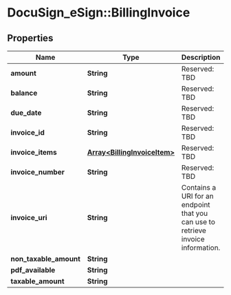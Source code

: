 # DocuSign_eSign::BillingInvoice

## Properties
Name | Type | Description | Notes
------------ | ------------- | ------------- | -------------
**amount** | **String** | Reserved: TBD | [optional] 
**balance** | **String** | Reserved: TBD | [optional] 
**due_date** | **String** | Reserved: TBD | [optional] 
**invoice_id** | **String** | Reserved: TBD | [optional] 
**invoice_items** | [**Array&lt;BillingInvoiceItem&gt;**](BillingInvoiceItem.md) | Reserved: TBD | [optional] 
**invoice_number** | **String** | Reserved: TBD | [optional] 
**invoice_uri** | **String** | Contains a URI for an endpoint that you can use to retrieve invoice information. | [optional] 
**non_taxable_amount** | **String** |  | [optional] 
**pdf_available** | **String** |  | [optional] 
**taxable_amount** | **String** |  | [optional] 


